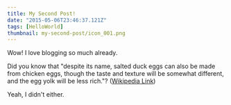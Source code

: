```yaml
---
title: My Second Post!
date: "2015-05-06T23:46:37.121Z"
tags: [HelloWorld]
thumbnail: my-second-post/icon_001.png
---
```


Wow! I love blogging so much already.

Did you know that "despite its name, salted duck eggs can also be made from
chicken eggs, though the taste and texture will be somewhat different, and the
egg yolk will be less rich."?
([Wikipedia Link](https://en.wikipedia.org/wiki/Salted_duck_egg))

Yeah, I didn't either.
